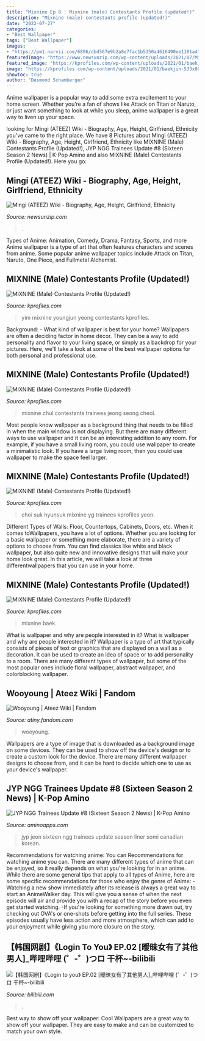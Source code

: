 ```yaml
---
title: "Mixnine Ep 8 : Mixnine (male) Contestants Profile (updated!)"
description: "Mixnine (male) contestants profile (updated!)"
date: "2022-07-27"
categories:
- "Best Wallpaper"
tags: ["Best Wallpaper"]
images:
- "https://pm1.narvii.com/6806/dbd567e9b2a8e7fac1b5350a4616490ee1181a43v2_hq.jpg"
featuredImage: "https://www.newsunzip.com/wp-content/uploads/2021/07/Mingi-is-best-known-as-a-member-of-a-South-Korean-Boy-Band-named-ATEEZ.jpg"
featured_image: "https://kprofiles.com/wp-content/uploads/2021/01/baekjin-533x800.jpg"
image: "https://kprofiles.com/wp-content/uploads/2021/01/baekjin-533x800.jpg"
ShowToc: true
author: "Desmond Schamberger"
---
```



Anime wallpaper is a popular way to add some extra excitement to your home screen. Whether you’re a fan of shows like Attack on Titan or Naruto, or just want something to look at while you sleep, anime wallpaper is a great way to liven up your space.

	

		
looking for Mingi (ATEEZ) Wiki - Biography, Age, Height, Girlfriend, Ethnicity you've came to the right place. We have 8 Pictures about Mingi (ATEEZ) Wiki - Biography, Age, Height, Girlfriend, Ethnicity like MIXNINE (Male) Contestants Profile (Updated!), JYP NGG Trainees Update #8 (Sixteen Season 2 News) | K-Pop Amino and also MIXNINE (Male) Contestants Profile (Updated!). Here you go:
		
    
## Mingi (ATEEZ) Wiki - Biography, Age, Height, Girlfriend, Ethnicity

<img loading=lazy src="https://www.newsunzip.com/wp-content/uploads/2021/07/Mingi-is-best-known-as-a-member-of-a-South-Korean-Boy-Band-named-ATEEZ.jpg" onerror="this.onerror=null;this.src='https://tse4.mm.bing.net/th?id=OIP.hwOBsFwK0Vlk3RiyebqcNAAAAA&amp;pid=15.1';" alt="Mingi (ATEEZ) Wiki - Biography, Age, Height, Girlfriend, Ethnicity">

_Source: newsunzip.com_

>. 

	

Types of Anime: Animation, Comedy, Drama, Fantasy, Sports, and more
Anime wallpaper is a type of art that often features characters and scenes from anime. Some popular anime wallpaper topics include Attack on Titan, Naruto, One Piece, and Fullmetal Alchemist.

    
## MIXNINE (Male) Contestants Profile (Updated!)

<img loading=lazy src="https://kprofiles.com/wp-content/uploads/2021/01/yongjun-768x1152.jpg" onerror="this.onerror=null;this.src='https://tse4.mm.bing.net/th?id=OIP.AtGIQq5QWW2mIB3KQKZ0HwHaLH&amp;pid=15.1';" alt="MIXNINE (Male) Contestants Profile (Updated!)">

_Source: kprofiles.com_

>yim mixnine youngjun yeong contestants kprofiles. 

	

Background: - What kind of wallpaper is best for your home?
Wallpapers are often a deciding factor in home décor. They can be a way to add personality and flavor to your living space, or simply as a backdrop for your pictures. Here, we'll take a look at some of the best wallpaper options for both personal and professional use.

    
## MIXNINE (Male) Contestants Profile (Updated!)

<img loading=lazy src="https://kprofiles.com/wp-content/uploads/2021/01/sungchul-533x800.jpg" onerror="this.onerror=null;this.src='https://tse3.mm.bing.net/th?id=OIP.EPghKrV1U7UunFbDRA7jqwHaLH&amp;pid=15.1';" alt="MIXNINE (Male) Contestants Profile (Updated!)">

_Source: kprofiles.com_

>mixnine chul contestants trainees jeong seong cheol. 

	

Most people know wallpaper as a background thing that needs to be filled in when the main window is not displaying. But there are many different ways to use wallpaper and it can be an interesting addition to any room. For example, if you have a small living room, you could use wallpaper to create a minimalistic look. If you have a large living room, then you could use wallpaper to make the space feel larger.

    
## MIXNINE (Male) Contestants Profile (Updated!)

<img loading=lazy src="https://kprofiles.com/wp-content/uploads/2021/01/hyunsuk-533x800.jpg" onerror="this.onerror=null;this.src='https://tse2.mm.bing.net/th?id=OIP.oOxjo0JaE6LotUzLeJb7VQHaLH&amp;pid=15.1';" alt="MIXNINE (Male) Contestants Profile (Updated!)">

_Source: kprofiles.com_

>choi suk hyunsuk mixnine yg trainees kprofiles yeon. 

	

Different Types of Walls: Floor, Countertops, Cabinets, Doors, etc.
When it comes toWallpapers, you have a lot of options. Whether you are looking for a basic wallpaper or something more elaborate, there are a variety of options to choose from. You can find classics like white and black wallpaper, but also quite new and innovative designs that will make your home look great. In this article, we will take a look at three differentwallpapers that you can use in your home.

    
## MIXNINE (Male) Contestants Profile (Updated!)

<img loading=lazy src="https://kprofiles.com/wp-content/uploads/2021/01/baekjin-533x800.jpg" onerror="this.onerror=null;this.src='https://tse4.mm.bing.net/th?id=OIP.WxHZddIF0zb_0b3mZQ8AHgHaLH&amp;pid=15.1';" alt="MIXNINE (Male) Contestants Profile (Updated!)">

_Source: kprofiles.com_

>mixnine baek. 

	

What is wallpaper and why are people interested in it?
What is wallpaper and why are people interested in it?
Wallpaper is a type of art that typically consists of pieces of text or graphics that are displayed on a wall as a decoration. It can be used to create an idea of space or to add personality to a room. There are many different types of wallpaper, but some of the most popular ones include floral wallpaper, abstract wallpaper, and colorblocking wallpaper.

    
## Wooyoung | Ateez Wiki | Fandom

<img loading=lazy src="https://vignette.wikia.nocookie.net/atiny/images/4/43/Wooyoung_infobox_epilogue.jpg/revision/latest/scale-to-width-down/350?cb=20191231093051" onerror="this.onerror=null;this.src='https://tse4.mm.bing.net/th?id=OIP.W_DHS8ZMIs_aAyO-FT4VAAAAAA&amp;pid=15.1';" alt="Wooyoung | Ateez Wiki | Fandom">

_Source: atiny.fandom.com_

>wooyoung. 

	

Wallpapers are a type of image that is downloaded as a background image on some devices. They can be used to show off the device's design or to create a custom look for the device. There are many different wallpaper designs to choose from, and it can be hard to decide which one to use as your device's wallpaper.

    
## JYP NGG Trainees Update #8 (Sixteen Season 2 News) | K-Pop Amino

<img loading=lazy src="https://pm1.narvii.com/6806/dbd567e9b2a8e7fac1b5350a4616490ee1181a43v2_hq.jpg" onerror="this.onerror=null;this.src='https://tse2.mm.bing.net/th?id=OIP.74WiSqvN96xjP9koHILVCwHaKM&amp;pid=15.1';" alt="JYP NGG Trainees Update #8 (Sixteen Season 2 News) | K-Pop Amino">

_Source: aminoapps.com_

>jyp jeon sixteen ngg trainees update season liner somi canadian korean. 

	

Recommendations for watching anime: You can
Recommendations for watching anime you can. There are many different types of anime that can be enjoyed, so it really depends on what you're looking for in an anime. While there are some general tips that apply to all types of Anime, here are some specific recommendations for those who enjoy the genre of Anime: 
-Watching a new show immediately after its release is always a great way to start an AnimeWalker day. This will give you a sense of when the next episode will air and provide you with a recap of the story before you even get started watching. 
-If you're looking for something more drawn out, try checking out OVA's or one-shots before getting into the full series. These episodes usually have less action and more atmosphere, which can add to your enjoyment while giving you more closure on the story.

    
## 【韩国网剧】《Login To You》 EP.02 [暧昧女有了其他男人]_哔哩哔哩 (゜-゜)つロ 干杯~-bilibili

<img loading=lazy src="http://i1.hdslb.com/bfs/archive/c69c3095b442aa7386f16360a242910549e440cb.jpg" onerror="this.onerror=null;this.src='https://tse1.mm.bing.net/th?id=OIP.kAJIcxpmRfm572HGVG4E9wHaEo&amp;pid=15.1';" alt="【韩国网剧】《Login to you》 EP.02 [暧昧女有了其他男人]_哔哩哔哩 (゜-゜)つロ 干杯~-bilibili">

_Source: bilibili.com_

>. 

	

Best way to show off your wallpaper:
Cool Wallpapers are a great way to show off your wallpaper. They are easy to make and can be customized to match your own style.

